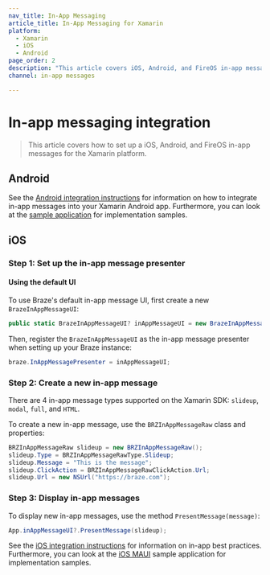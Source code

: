 ```yaml
---
nav_title: In-App Messaging
article_title: In-App Messaging for Xamarin
platform: 
  - Xamarin
  - iOS
  - Android
page_order: 2
description: "This article covers iOS, Android, and FireOS in-app messaging for the Xamarin platform."
channel: in-app messages

---
```


# In-app messaging integration

> This article covers how to set up a iOS, Android, and FireOS in-app messages for the Xamarin platform.

## Android
See the [Android integration instructions][11] for information on how to integrate in-app messages into your Xamarin Android app.  Furthermore, you can look at the [sample application][12] for implementation samples.

## iOS

### Step 1: Set up the in-app message presenter

#### Using the default UI

To use Braze's default in-app message UI, first create a new `BrazeInAppMessageUI`:
```csharp
public static BrazeInAppMessageUI? inAppMessageUI = new BrazeInAppMessageUI();
```

Then, register the `BrazeInAppMessageUI` as the in-app message presenter when setting up your Braze instance:
```csharp
braze.InAppMessagePresenter = inAppMessageUI;
```

### Step 2: Create a new in-app message

There are 4 in-app message types supported on the Xamarin SDK: `slideup`, `modal`, `full`, and `HTML`.

To create a new in-app message, use the `BRZInAppMessageRaw` class and properties:
```csharp
BRZInAppMessageRaw slideup = new BRZInAppMessageRaw();
slideup.Type = BRZInAppMessageRawType.Slideup;
slideup.Message = "This is the message";
slideup.ClickAction = BRZInAppMessageRawClickAction.Url;
slideup.Url = new NSUrl("https://braze.com");
```

### Step 3: Display in-app messages

To display new in-app messages, use the method `PresentMessage(message)`:
```csharp
App.inAppMessageUI?.PresentMessage(slideup);
```

See the [iOS integration instructions][1] for information on in-app best practices. Furthermore, you can look at the [iOS MAUI][2] sample application for implementation samples.

[1]: {{site.baseurl}}/developer_guide/platform_integration_guides/swift/in-app_messaging/overview/
[2]: https://github.com/braze-inc/braze-xamarin-sdk/tree/master/appboy-component/samples/ios-net-maui/BrazeiOSMauiSampleApp/BrazeiOSMauiSampleApp
[11]: {{site.baseurl}}/developer_guide/platform_integration_guides/android/in-app_messaging/overview/
[12]: https://github.com/braze-inc/braze-xamarin-sdk/tree/master/appboy-component/samples/android-net-maui/BrazeAndroidMauiSampleApp
